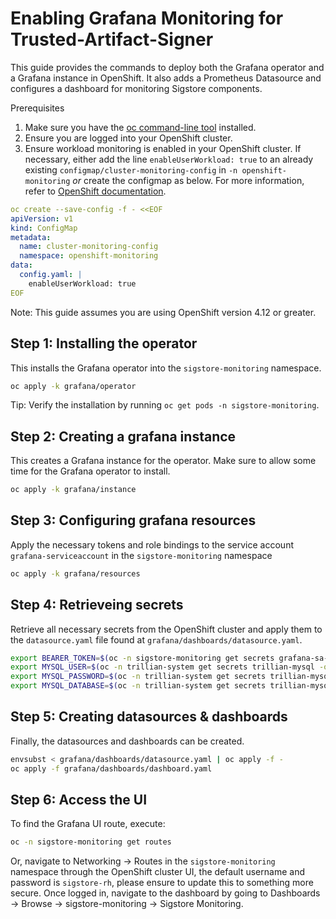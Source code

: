 # Enabling Grafana Monitoring for Trusted-Artifact-Signer

This guide provides the commands to deploy both the Grafana operator
and a Grafana instance in OpenShift. It also adds a Prometheus Datasource
and configures a dashboard for monitoring Sigstore components.

Prerequisites
1. Make sure you have the [oc command-line tool](https://docs.openshift.com/container-platform/4.12/cli_reference/openshift_cli/getting-started-cli.html) installed.
2. Ensure you are logged into your OpenShift cluster.
3. Ensure workload monitoring is enabled in your OpenShift cluster. If necessary, either add the line `enableUserWorkload: true` to an already existing `configmap/cluster-monitoring-config` in `-n openshift-monitoring` _or_ create the configmap as below. For more information, refer to [OpenShift documentation](https://docs.openshift.com/container-platform/4.13/monitoring/enabling-monitoring-for-user-defined-projects.html).

```yaml
oc create --save-config -f - <<EOF
apiVersion: v1
kind: ConfigMap
metadata:
  name: cluster-monitoring-config
  namespace: openshift-monitoring
data:
  config.yaml: |
    enableUserWorkload: true
EOF
```

Note: This guide assumes you are using OpenShift version 4.12 or greater.

## Step 1: Installing the operator

This installs the Grafana operator into the `sigstore-monitoring` namespace.
```bash
oc apply -k grafana/operator
```

Tip: Verify the installation by running `oc get pods -n sigstore-monitoring`.

## Step 2: Creating a grafana instance

This creates a Grafana instance for the operator. Make sure to allow some time for the Grafana operator to install.

```bash
oc apply -k grafana/instance
```

## Step 3: Configuring grafana resources

Apply the necessary tokens and role bindings to the service account `grafana-serviceaccount` in the `sigstore-monitoring` namespace

```bash
oc apply -k grafana/resources
```
## Step 4: Retrieveing secrets

Retrieve all necessary secrets from the OpenShift cluster and apply them to the `datasource.yaml` file found at `grafana/dashboards/datasource.yaml`.

```bash
export BEARER_TOKEN=$(oc -n sigstore-monitoring get secrets grafana-sa-token -o=jsonpath="{.data.token}" | base64 -d)
export MYSQL_USER=$(oc -n trillian-system get secrets trillian-mysql -o=jsonpath="{.data.mysql-user}" | base64 -d)
export MYSQL_PASSWORD=$(oc -n trillian-system get secrets trillian-mysql -o=jsonpath="{.data.mysql-password}" | base64 -d)
export MYSQL_DATABASE=$(oc -n trillian-system get secrets trillian-mysql -o=jsonpath="{.data.mysql-database}" | base64 -d)
```

## Step 5: Creating datasources & dashboards

Finally, the datasources and dashboards can be created.

```bash
envsubst < grafana/dashboards/datasource.yaml | oc apply -f -
oc apply -f grafana/dashboards/dashboard.yaml
```

## Step 6: Access the UI

To find the Grafana UI route, execute:

```bash
oc -n sigstore-monitoring get routes
```

Or, navigate to Networking -> Routes in the `sigstore-monitoring` namespace through the OpenShift cluster UI, the default username and password is `sigstore-rh`, please ensure to update this to something more secure. Once logged in, navigate to the dashboard by going to Dashboards -> Browse -> sigstore-monitoring -> Sigstore Monitoring.